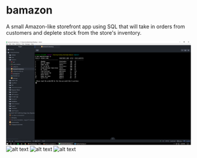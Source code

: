 # bamazon
A small Amazon-like storefront app using SQL that will take in orders from customers and deplete stock from the store's inventory.


![alt text](https://github.com/jheal006/bamazon/blob/master/assets/Screenshot%20(5).png)
![alt text](http://url/to/img.png)
![alt text](http://url/to/img.png)
![alt text](http://url/to/img.png)
